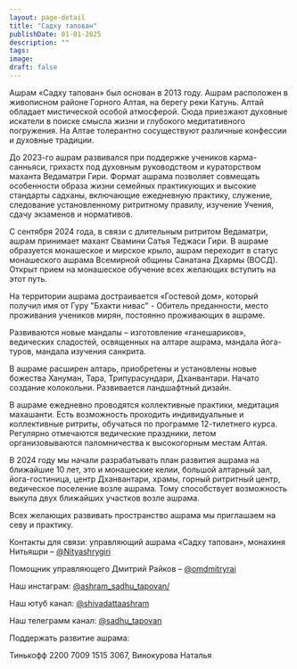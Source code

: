 ```yaml
---
layout: page-detail
title: "Садху тапован"
publishDate: 01-01-2025
description: ""
tags:
image:
draft: false
---
```


  
 Ашрам «Садху тапован» был основан в 2013 году. Ашрам расположен в живописном районе Горного Алтая, на берегу реки Катунь. Алтай обладает мистической особой атмосферой. Сюда приезжают духовные искатели в поиске смысла жизни и глубокого медитативного погружения. На Алтае толерантно сосуществуют различные конфессии и духовные традиции.

 До 2023-го ашрам развивался при поддержке учеников карма-санньяси, грихастх под духовным руководством и кураторством маханта Ведаматри Гири. Формат ашрама позволяет совмещать особенности образа жизни семейных практикующих и высокие стандарты садханы, включающие ежедневную практику, служение, следование установленному ритритному правилу, изучение Учения, сдачу экзаменов и нормативов.

 С сентября 2024 года, в связи с длительным ритритом Ведаматри, ашрам принимает махант Свамини Сатья Теджаси Гири. В ашраме образуется монашеское и мирское крыло, ашрам переходит в статус монашеского ашрама Всемирной общины Санатана Дхармы (ВОСД). Открыт прием на монашеское обучение всех желающих вступить на этот путь.

 На территории ашрама достраивается «Гостевой дом», который получил имя от Гуру "Бхакти нивас" - Обитель преданности, место проживания учеников мирян, постоянно проживающих в ашраме.

 Развиваются новые мандалы – изготовление «ганешариков», ведических сладостей, освященных на алтаре ашрама, мандала йога-туров, мандала изучения санкрита.

 В ашраме расширен алтарь, приобретены и установлены новые божества Хануман, Тара, Трипурасундари, Дханвантари. Начато создание колокольни. Развивается ландшафтный дизайн.

 В ашраме ежедневно проводятся коллективные практики, медитация махашанти. Есть возможность проходить индивидуальные и коллективные ритриты, обучаться по программе 12-тилетнего курса. Регулярно отмечаются ведические праздники, летом организовываются паломничества к высокогорным местам Алтая.

 В 2024 году мы начали разрабатывать план развития ашрама на ближайшие 10 лет, это и монашеские келии, большой алтарный зал, йога-гостиница, центр Дханвантари, храмы, горный ритритный центр, ведическое поселение возле ашрама. Тому способствует возможность выкупа двух ближайших участков возле ашрама.

 Всех желающих развивать пространство ашрама мы приглашаем на севу и практику.
  
  
 Контакты для связи: управляющий ашрама «Садху тапован», монахиня Нитьяшри – [@Nityashrygiri](https://t.me/Nityashrygiri) 

 Помощник управляющего Дмитрий Райков – [@omdmitryrai](https://t.me/omdmitryrai) 

 Наш инстаграм: [@ashram\_sadhu\_tapovan/](https://www.instagram.com/ashram%5Fsadhu%5Ftapovan/) 

 Наш ютуб канал: [@shivadattaashram](https://www.youtube.com/@shivadattaashram) 

 Наш телеграмм канал: [@sadhu\_tapovan]( https://t.me/sadhu%5Ftapovan) 

[]( https://t.me/sadhu%5Ftapovan)  
  
Поддержать развитие ашрама: 

 Тинькофф 2200 7009 1515 3067, Винокурова Наталья
  
  

